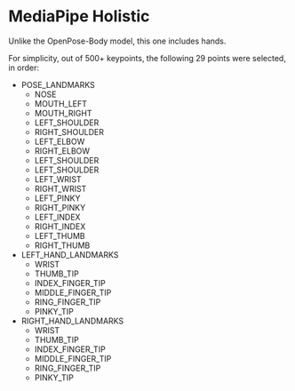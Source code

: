 # MediaPipe Holistic

Unlike the OpenPose-Body model, this one includes hands. 

For simplicity, out of 500+ keypoints, the following 29 points were selected, in order:
- POSE_LANDMARKS
    - NOSE
    - MOUTH_LEFT
    - MOUTH_RIGHT
    - LEFT_SHOULDER
    - RIGHT_SHOULDER
    - LEFT_ELBOW
    - RIGHT_ELBOW
    - LEFT_SHOULDER
    - LEFT_SHOULDER
    - LEFT_WRIST
    - RIGHT_WRIST
    - LEFT_PINKY
    - RIGHT_PINKY
    - LEFT_INDEX
    - RIGHT_INDEX
    - LEFT_THUMB
    - RIGHT_THUMB
- LEFT_HAND_LANDMARKS
    - WRIST
    - THUMB_TIP
    - INDEX_FINGER_TIP
    - MIDDLE_FINGER_TIP
    - RING_FINGER_TIP
    - PINKY_TIP
- RIGHT_HAND_LANDMARKS
    - WRIST
    - THUMB_TIP
    - INDEX_FINGER_TIP
    - MIDDLE_FINGER_TIP
    - RING_FINGER_TIP
    - PINKY_TIP